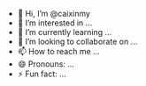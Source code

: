 - 👋 Hi, I’m @caixinmy
- 👀 I’m interested in ...
- 🌱 I’m currently learning ...
- 💞️ I’m looking to collaborate on ...
- 📫 How to reach me ...
- 😄 Pronouns: ...
- ⚡ Fun fact: ...

<!---
caixinmy/caixinmy is a ✨ special ✨ repository because its `README.md` (this file) appears on your GitHub profile.
You can click the Preview link to take a look at your changes.
--->
